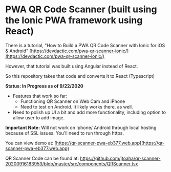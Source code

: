 # PWA QR Code Scanner (built using the Ionic PWA framework using React)

There is a tutorial, "How to Build a PWA QR Code Scanner with Ionic for iOS & Android" [https://devdactic.com/pwa-qr-scanner-ionic/](https://devdactic.com/pwa-qr-scanner-ionic/)

However, that tutorial was built using Angular instead of React.

So this repository takes that code and converts it to React (Typescript)

**Status: In Progress as of 9/22/2020**

- Features that work so far:
  - Functioning QR Scanner on Web Cam and iPhone
  - Need to test on Android. It likely works there, as well.
- Need to polish up UI a bit and add more functionality, including option to allow user to add image.

**Important Note:** Will not work on Iphone/ Android through local hosting because of SSL issues. You'll need to run through https.

You can view demo at:
[https://qr-scanner-pwa-eb377.web.app](https://qr-scanner-pwa-eb377.web.app)

QR Scanner Code can be found at:
https://github.com/jtoaha/qr-scanner-20200916183953/blob/master/src/components/QRScanner.tsx

